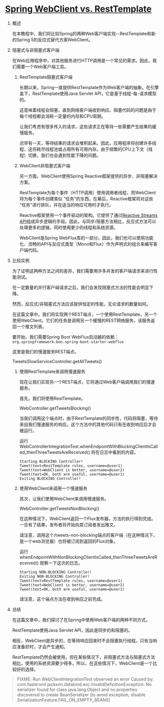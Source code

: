 # [Spring WebClient vs. RestTemplate](https://www.baeldung.com/spring-webclient-resttemplate)

1. 概述

    在本教程中，我们将比较Spring的两种Web客户端实现--RestTemplate和新的Spring 5的反应式替代方案WebClient。

2. 阻塞式与非阻塞式客户端

    在Web应用程序中，对其他服务进行HTTP调用是一个常见的需求。因此，我们需要一个Web客户端工具。

    1. RestTemplate阻塞式客户端

        长期以来，Spring一直提供RestTemplate作为Web客户端的抽象。在引擎盖下，RestTemplate使用Java Servlet API，它是基于线程-每-请求模型的。

        这意味着线程会阻塞，直到网络客户端收到响应。阻塞代码的问题是由于每个线程都会消耗一定量的内存和CPU周期。

        让我们考虑有很多传入的请求，这些请求正在等待一些需要产生结果的缓慢服务。

        迟早有一天，等待结果的请求会堆积起来。因此，应用程序将创建许多线程，这将耗尽线程池或占用所有可用内存。由于频繁的CPU上下文（线程）切换，我们也会遇到性能下降的问题。

    2. WebClient非阻塞式客户端

        另一方面，WebClient使用Spring Reactive框架提供的异步、非阻塞解决方案。

        RestTemplate为每个事件（HTTP调用）使用调用者线程，而WebClient将为每个事件创建类似 "任务"的东西。在幕后，Reactive框架将对这些 "任务"进行排队，并在适当的响应可用时才执行。

        Reactive框架使用一个事件驱动的架构。它提供了通过[Reactive Streams API](https://www.baeldung.com/java-9-reactive-streams)组成异步逻辑的手段。因此，与同步/阻塞方法相比，反应式方法可以处理更多的逻辑，同时使用更少的线程和系统资源。

        WebClient是Spring WebFlux库的一部分。因此，我们也可以使用功能化、流畅的API与反应式类型（Mono和Flux）作为声明式的组合来编写客户端代码。

3. 比较实例

    为了证明这两种方法之间的差异，我们需要用许多并发的客户端请求来进行性能测试。

    在一定数量的并行客户端请求之后，我们会发现阻塞式方法的性能会明显下降。

    然而，反应式/非阻塞式方法应该提供恒定的性能，无论请求的数量如何。

    在这篇文章中，我们将实现两个REST端点，一个使用RestTemplate，另一个使用WebClient。它们的任务是调用另一个缓慢的REST网络服务，该服务返回一个推文列表。

    要开始，我们需要Spring Boot WebFlux启动器的依赖：`org.springframework.boo.spring-boot-starter-webflux`

    这里是我们的慢速服务REST端点。

    TweetsSlowServiceController.getAllTweets()

    1. 使用RestTemplate来调用慢速服务

        现在让我们实现另一个REST端点，它将通过Web客户端调用我们的慢速服务。

        首先，我们将使用RestTemplate。

        WebController.getTweetsBlocking()

        当我们调用这个端点时，由于RestTemplate的同步性，代码将阻塞，等待来自我们慢速服务的响应。这个方法中的其他代码只有在收到响应后才会被运行。

        运行 WebControllerIntegrationTest.whenEndpointWithBlockingClientIsCalled_thenThreeTweetsAreReceived() 将在日志中看到的内容。

        ```log
        Starting BLOCKING Controller!
        Tweet(text=RestTemplate rules, username=@user1)
        Tweet(text=WebClient is better, username=@user2)
        Tweet(text=OK, both are useful, username=@user1)
        Exiting BLOCKING Controller!
        ```

    2. 使用WebClient来调用一个慢速服务

        其次，让我们使用WebClient来调用慢速服务。

        WebController.getTweetsNonBlocking()

        在这种情况下，WebClient返回一个Flux发布器，方法的执行得到完成。一旦有了结果，发布者将开始向其订阅者发出推文。

        请注意，调用这个/tweets-non-blocking端点的客户端（在这种情况下，是一个web浏览器）也将被订阅到返回的Flux对象。

        运行 whenEndpointWithNonBlockingClientIsCalled_thenThreeTweetsAreReceived() 观察一下这次的日志。

        ```log
        Starting NON-BLOCKING Controller!
        Exiting NON-BLOCKING Controller!
        Tweet(text=RestTemplate rules, username=@user1)
        Tweet(text=WebClient is better, username=@user2)
        Tweet(text=OK, both are useful, username=@user1)
        ```

        请注意，这个端点方法在收到响应之前完成。

4. 总结

    在这篇文章中，我们探讨了在Spring中使用Web客户端的两种不同方式。

    RestTemplate使用Java Servlet API，因此是同步的和阻塞的。

    相反，WebClient是异步的，在等待响应回来时不会阻塞执行线程。只有当响应准备好时，才会产生通知。

    RestTemplate仍然会被使用。但在某些情况下，非阻塞式方法与阻塞式方法相比，使用的系统资源要少得多。所以，在这些情况下，WebClient是一个比较好的选择。

> FIXME: Run WebClientIntegrationTest observed an error
  Caused by: com.fasterxml.jackson.databind.exc.InvalidDefinitionException: No serializer found for class java.lang.Object and no properties discovered to create BeanSerializer (to avoid exception, disable SerializationFeature.FAIL_ON_EMPTY_BEANS)
